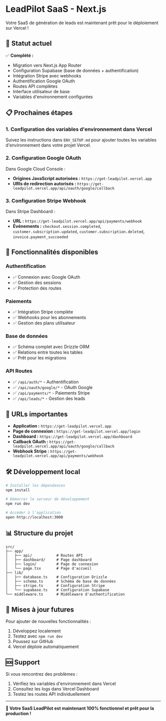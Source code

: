 # LeadPilot SaaS - Next.js

Votre SaaS de génération de leads est maintenant prêt pour le déploiement sur Vercel !

## 🚀 **Statut actuel**

✅ **Complété :**
- Migration vers Next.js App Router
- Configuration Supabase (base de données + authentification)
- Intégration Stripe avec webhooks
- Authentification Google OAuth
- Routes API complètes
- Interface utilisateur de base
- Variables d'environnement configurées

## 📋 **Prochaines étapes**

### 1. **Configuration des variables d'environnement dans Vercel**

Suivez les instructions dans `ENV_SETUP.md` pour ajouter toutes les variables d'environnement dans votre projet Vercel.

### 2. **Configuration Google OAuth**

Dans Google Cloud Console :
- **Origines JavaScript autorisées :** `https://get-leadpilot.vercel.app`
- **URIs de redirection autorisés :** `https://get-leadpilot.vercel.app/api/oauth/google/callback`

### 3. **Configuration Stripe Webhook**

Dans Stripe Dashboard :
- **URL :** `https://get-leadpilot.vercel.app/api/payments/webhook`
- **Événements :** `checkout.session.completed`, `customer.subscription.updated`, `customer.subscription.deleted`, `invoice.payment_succeeded`

## 🔧 **Fonctionnalités disponibles**

### Authentification
- ✅ Connexion avec Google OAuth
- ✅ Gestion des sessions
- ✅ Protection des routes

### Paiements
- ✅ Intégration Stripe complète
- ✅ Webhooks pour les abonnements
- ✅ Gestion des plans utilisateur

### Base de données
- ✅ Schéma complet avec Drizzle ORM
- ✅ Relations entre toutes les tables
- ✅ Prêt pour les migrations

### API Routes
- ✅ `/api/auth/*` - Authentification
- ✅ `/api/oauth/google/*` - OAuth Google
- ✅ `/api/payments/*` - Paiements Stripe
- ✅ `/api/leads/*` - Gestion des leads

## 🎯 **URLs importantes**

- **Application :** `https://get-leadpilot.vercel.app`
- **Page de connexion :** `https://get-leadpilot.vercel.app/login`
- **Dashboard :** `https://get-leadpilot.vercel.app/dashboard`
- **Callback OAuth :** `https://get-leadpilot.vercel.app/api/oauth/google/callback`
- **Webhook Stripe :** `https://get-leadpilot.vercel.app/api/payments/webhook`

## 🛠 **Développement local**

```bash
# Installer les dépendances
npm install

# Démarrer le serveur de développement
npm run dev

# Accéder à l'application
open http://localhost:3000
```

## 📊 **Structure du projet**

```
src/
├── app/
│   ├── api/           # Routes API
│   ├── dashboard/     # Page dashboard
│   ├── login/         # Page de connexion
│   └── page.tsx       # Page d'accueil
├── lib/
│   ├── database.ts    # Configuration Drizzle
│   ├── schema.ts      # Schéma de base de données
│   ├── stripe.ts      # Configuration Stripe
│   └── supabase.ts    # Configuration Supabase
└── middleware.ts      # Middleware d'authentification
```

## 🔄 **Mises à jour futures**

Pour ajouter de nouvelles fonctionnalités :
1. Développez localement
2. Testez avec `npm run dev`
3. Poussez sur GitHub
4. Vercel déploie automatiquement

## 🆘 **Support**

Si vous rencontrez des problèmes :
1. Vérifiez les variables d'environnement dans Vercel
2. Consultez les logs dans Vercel Dashboard
3. Testez les routes API individuellement

---

**🎉 Votre SaaS LeadPilot est maintenant 100% fonctionnel et prêt pour la production !**
